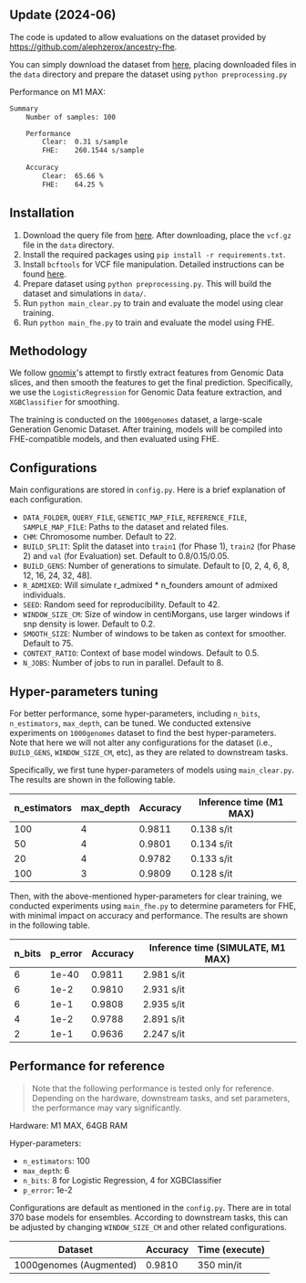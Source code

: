 ## Update (2024-06)
The code is updated to allow evaluations on the dataset provided by https://github.com/alephzerox/ancestry-fhe.

You can simply download the dataset from [here](https://drive.google.com/drive/folders/1lN6AR6wpGi6NhTptFkP1I3GmUEyhEw7J), placing downloaded files in the `data` directory and prepare the dataset using `python preprocessing.py`

Performance on M1 MAX:

```bash
Summary
    Number of samples: 100

    Performance
        Clear:  0.31 s/sample
        FHE:    260.1544 s/sample
        
    Accuracy
        Clear:  65.66 %
        FHE:    64.25 %
```

## Installation

1. Download the query file from [here](https://ftp.1000genomes.ebi.ac.uk/vol1/ftp/release/20130502/ALL.chr22.phase3_shapeit2_mvncall_integrated_v5b.20130502.genotypes.vcf.gz). After downloading, place the `vcf.gz` file in the `data` directory.
2. Install the required packages using `pip install -r requirements.txt`.
3. Install `bcftools` for VCF file manipulation. Detailed instructions can be found [here](https://samtools.github.io/bcftools/howtos/install.html).
4. Prepare dataset using `python preprocessing.py`. This will build the dataset and simulations in `data/`.
5. Run `python main_clear.py` to train and evaluate the model using clear training.
6. Run `python main_fhe.py` to train and evaluate the model using FHE.

## Methodology

We follow [gnomix](https://github.com/AI-sandbox/gnomix)'s attempt to firstly extract features from Genomic Data slices, and then smooth the features to get the final prediction. Specifically, we use the `LogisticRegression` for Genomic Data feature extraction, and `XGBClassifier` for smoothing.

The training is conducted on the `1000genomes` dataset, a large-scale Generation Genomic Dataset. After training, models will be compiled into FHE-compatible models, and then evaluated using FHE.

## Configurations

Main configurations are stored in `config.py`. Here is a brief explanation of each configuration.

- `DATA_FOLDER`, `QUERY_FILE`, `GENETIC_MAP_FILE`, `REFERENCE_FILE`, `SAMPLE_MAP_FILE`: Paths to the dataset and related files.
- `CHM`: Chromosome number. Default to 22.
- `BUILD_SPLIT`: Split the dataset into `train1` (for Phase 1), `train2` (for Phase 2) and `val` (for Evaluation) set. Default to 0.8/0.15/0.05.
- `BUILD_GENS`: Number of generations to simulate. Default to [0, 2, 4, 6, 8, 12, 16, 24, 32, 48].
- `R_ADMIXED`: Will simulate r_admixed * n_founders amount of admixed individuals.
- `SEED`: Random seed for reproducibility. Default to 42.
- `WINDOW_SIZE_CM`: Size of window in centiMorgans, use larger windows if snp density is lower. Default to 0.2.
- `SMOOTH_SIZE`: Number of windows to be taken as context for smoother. Default to 75.
- `CONTEXT_RATIO`: Context of base model windows. Default to 0.5.
- `N_JOBS`: Number of jobs to run in parallel. Default to 8.

## Hyper-parameters tuning

For better performance, some hyper-parameters, including `n_bits`, `n_estimators`, `max_depth`, can be tuned. We conducted extensive experiments on `1000genomes` dataset to find the best hyper-parameters. Note that here we will not alter any configurations for the dataset (i.e., `BUILD_GENS`, `WINDOW_SIZE_CM`, etc), as they are related to downstream tasks.

Specifically, we first tune hyper-parameters of models using `main_clear.py`. The results are shown in the following table.

| n_estimators | max_depth | Accuracy | Inference time (M1 MAX) |
|--------------|-----------|----------|-------------------------|
| 100          | 4         | 0.9811   | 0.138 s/it              |
| 50           | 4         | 0.9801   | 0.134 s/it              |
| 20           | 4         | 0.9782   | 0.133 s/it              |
| 100          | 3         | 0.9809   | 0.128 s/it              |

Then, with the above-mentioned hyper-parameters for clear training, we conducted experiments using `main_fhe.py` to determine parameters for FHE, with minimal impact on accuracy and performance. The results are shown in the following table.

| n_bits | p_error | Accuracy | Inference time (SIMULATE, M1 MAX) |
|--------|---------|----------|-----------------------------------|
| 6      | 1e-40   | 0.9811   | 2.981 s/it                        |
| 6      | 1e-2    | 0.9810   | 2.931 s/it                        |
| 6      | 1e-1    | 0.9808   | 2.935 s/it                        |
| 4      | 1e-2    | 0.9788   | 2.891 s/it                        |
| 2      | 1e-1    | 0.9636   | 2.247 s/it                        |

## Performance for reference

> Note that the following performance is tested only for reference. Depending on the hardware, downstream tasks, and set parameters, the performance may vary significantly.

Hardware: M1 MAX, 64GB RAM

Hyper-parameters:
- `n_estimators`: 100
- `max_depth`: 6
- `n_bits`: 8 for Logistic Regression, 4 for XGBClassifier
- `p_error`: 1e-2

Configurations are default as mentioned in the `config.py`. There are in total 370 base models for ensembles. According to downstream tasks, this can be adjusted by changing `WINDOW_SIZE_CM` and other related configurations.

| Dataset                 | Accuracy | Time (execute) |
|-------------------------|----------|----------------|
| 1000genomes (Augmented) | 0.9810   | 350 min/it     |